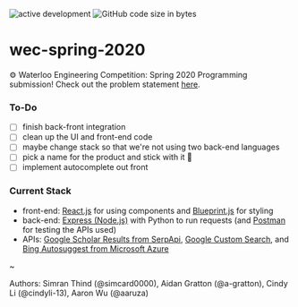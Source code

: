 ![active development](https://img.shields.io/badge/active%20dev-on%20hold-yellow.svg)
![GitHub code size in bytes](https://img.shields.io/github/languages/code-size/simcard0000/wec-spring-2020.svg)
# wec-spring-2020
⚙ Waterloo Engineering Competition: Spring 2020 Programming submission! Check out the problem statement [here](/WECS20_ProgrammingPkg-final.pdf).

### To-Do

- [ ] finish back-front integration
- [ ] clean up the UI and front-end code
- [ ] maybe change stack so that we're not using two back-end languages
- [ ] pick a name for the product and stick with it 🤣
- [ ] implement autocomplete out front

### Current Stack

* front-end: [React.js](https://reactjs.org/) for using components and [Blueprint.js](https://blueprintjs.com/) for styling
* back-end: [Express (Node.js)](https://expressjs.com/) with Python to run requests (and [Postman](https://www.postman.com/) for testing the APIs used)
* APIs: [Google Scholar Results from SerpApi](https://serpapi.com/google-scholar-api), [Google Custom Search](https://developers.google.com/custom-search/v1/using_rest), and [Bing Autosuggest from Microsoft Azure](https://azure.microsoft.com/en-us/services/cognitive-services/autosuggest/)

~

Authors: Simran Thind (@simcard0000), Aidan Gratton (@a-gratton), Cindy Li (@cindyli-13), Aaron Wu (@aaruza)
